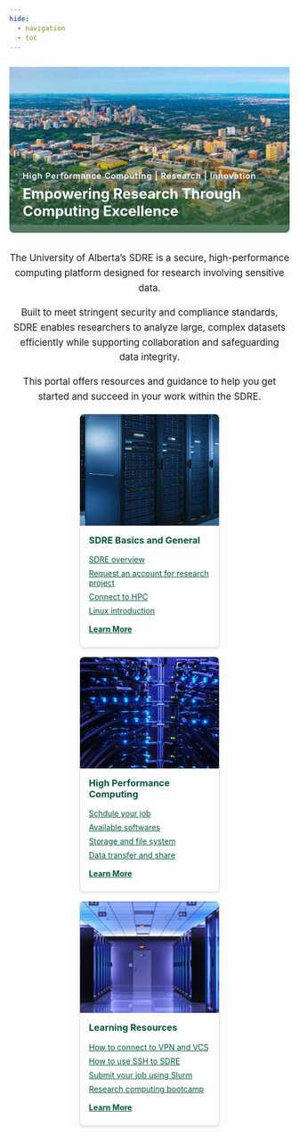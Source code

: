 ```yaml
---
hide:
  - navigation
  - toc
---
```


<div style="
  position: relative;
  width: 100%;
  max-height: 450px;
  overflow: hidden;
  border-radius: 8px;
  margin-bottom: 2rem;
">

  <img src="images/ualberta_campus.png" alt="U of A campus aerial view"
    style="width: 100%; height: auto; display: block;" />

  <div style="
    position: absolute;
    bottom: 0;
    left: 0;
    width: 100%;
    padding: 1.5rem;
    /* background: linear-gradient(to top, rgba(0, 0, 0, 0.6), transparent); */
    background: linear-gradient(to top, rgba(45, 94, 61, 0.85), rgba(45, 94, 61, 0.2));
    color: white;
  ">
    <div style="font-size: 0.9rem; font-weight: 600; letter-spacing: 1px; margin-bottom: 0.5rem;">High Performance Computing | Research | Innovation</div>
    <div style="font-size: 1.6rem; font-weight: bold;">
      Empowering Research Through Computing Excellence
    </div>
  </div>

</div>

<div style="text-align: center; max-width: 800px; margin: 0 auto; font-size: 1.05rem; line-height: 1.6;">
  <p>The University of Alberta’s SDRE is a secure, high-performance computing platform designed for research involving sensitive data.</p>
  <p>Built to meet stringent security and compliance standards, SDRE enables researchers to analyze large, complex datasets efficiently while supporting collaboration and safeguarding data integrity.</p>
  <p>This portal offers resources and guidance to help you get started and succeed in your work within the SDRE.</p>
</div>




<style>
.card-grid {
  display: flex;
  gap: 1rem;
  margin-top: 1rem;
  flex-wrap: wrap;

  justify-content: center;
  max-width: 1200px;
  padding: 0 1rem;
}
.card {
  background: #fff;
  border: 1px solid #ddd;
  border-radius: 8px;
  overflow: hidden;
  width: 30%;
  min-width: 250px;
  box-shadow: 0 2px 4px rgba(0,0,0,0.1);
  display: flex;
  flex-direction: column;
}
.card img {
  width: 100%;
  height: 200px;
  object-fit: cover;
}
.card-content {
  padding: 1rem;
  flex: 1;
}
.card-content h3 {
  margin-top: 0;
  color: #00573f;
  font-weight: bold;
}
.card-content a {
  display: block;
  color: #00573f;
  margin-bottom: 0.5rem;
  text-decoration: underline;
}
.card-content .more {
  margin-top: 1rem;
  font-weight: bold;
}
</style>

<div class="card-grid">

  <div class="card">
    <img src="images/home_card_1.png" alt="SDRE Basics and General">
    <div class="card-content">
      <h3>SDRE Basics and General</h3>
      <a href="pages/basics/overview/">SDRE overview</a>
      <a href="pages/basics/account_request/">Request an account for research project</a>
      <a href="pages/basics/connect_to_hpc/">Connect to HPC</a>
      <a href="pages/basics/linux_intro/">Linux introduction</a>
      <a class="more" href="#">Learn More</a>
    </div>
  </div>

  <div class="card">
    <img src="images/home_card_2.png" alt="High Performance Computing">
    <div class="card-content">
      <h3>High Performance Computing</h3>
      <a href="pages/high_perf_computing/using_slurm_running_jobs/">Schdule your job</a>
      <a href="pages/software_catalog/software_lists/">Available softwares</a>
      <a href="pages/storage_data/storage_overview/">Storage and file system</a>
      <a href="pages/storage_data/data_transfer/">Data transfer and share</a>
      <a class="more" href="#">Learn More</a>
    </div>
  </div>

  <div class="card">
    <img src="images/home_card_3.png" alt="Learning Resources">
    <div class="card-content">
      <h3>Learning Resources</h3>
      <a href="pages/training/connecting_to_hpc_video/">How to connect to VPN and VCS</a>
      <a href="pages/training/connecting_to_hpc_video/">How to use SSH to SDRE</a>
      <a href="pages/training/slurm_job_submission/">Submit your job using Slurm</a>
      <a href="pages/training/rc_bootcamp/">Research computing bootcamp</a>
      <a class="more" href="#">Learn More</a>
    </div>
  </div>

</div>
